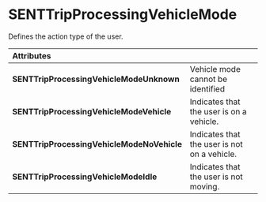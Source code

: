 # SENTTripProcessingVehicleMode

Defines the action type of the user. 

| **Attributes** |  |
| :--- | :--- |
| **SENTTripProcessingVehicleModeUnknown** | Vehicle mode cannot be identified |
| **SENTTripProcessingVehicleModeVehicle** | Indicates that the user is on a vehicle. |
| **SENTTripProcessingVehicleModeNoVehicle** | Indicates that the user is not on a vehicle. |
| **SENTTripProcessingVehicleModeIdle** | Indicates that the user is not moving. |

